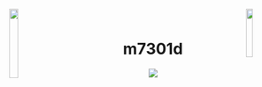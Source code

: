 <img align="left" src="https://static.wikia.nocookie.net/rijon/images/c/cb/349-Feebas.gif/revision/latest?cb=20231210071003" width="18%" style="display:inline;"><img align="right" src="https://i.gifer.com/5GpG.gif" width="15%" style="display:inline;">
<br>
<p align="center">
    <h1 align="center">m7301d</h1>
</p>
<p align="center">
  <img src="https://readme-typing-svg.herokuapp.com/?lines=Howdy;Welcome+to+my+profile!;Have+a+gander!&font=Fira%20Code&color=%23FFFF00&center=true&width=280&height=50">
</p>
<br>
